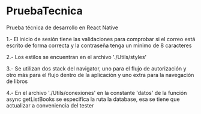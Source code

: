 # PruebaTecnica
Prueba técnica de desarrollo en React Native

1.- El inicio de sesión tiene las validaciones para comprobar si el correo está escrito de forma correcta y la contraseña tenga un mínimo de 8 caracteres

2.- Los estilos se encuentran en el archivo './Utils/styles'

3.- Se utilizan dos stack del navigator, uno para el flujo de autorización y otro más para el flujo dentro de la aplicación y uno extra para la navegación de libros

4.- En el archivo './Utils/conexiones' en la constante 'datos' de la función async getListBooks se especifíca la ruta la database, esa se tiene que actualizar a conveniencia del tester
